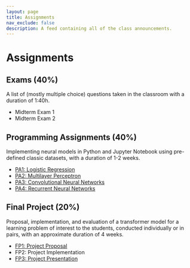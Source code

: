```yaml
---
layout: page
title: Assignments
nav_exclude: false
description: A feed containing all of the class announcements.
---
```


# Assignments

## Exams (40%)

A list of (mostly multiple choice) questions taken in the classroom with a duration of 1:40h.

- Midterm Exam 1
- Midterm Exam 2

## Programming Assignments (40%)

Implementing neural models in Python and Jupyter Notebook using pre-defined classic datasets, with a duration of 1-2 weeks.

- [PA1: Logistic Regression](/assignments/pa1-logistic-regression)
- [PA2: Multilayer Perceptron](/assignments/pa2-multilayer-perceptron)
- [PA3: Convolutional Neural Networks](/assignments/pa3-cnn)
- [PA4: Recurrent Neural Networks](/assignments/pa4-rnn)

## Final Project (20%)

Proposal, implementation, and evaluation of a transformer model for a learning problem of interest to the students, conducted individually or in pairs, with an approximate duration of 4 weeks.

- [FP1: Project Proposal](/assignments/fp1-project-proposal)
- FP2: Project Implementation
- [FP3: Project Presentation](/assignments/fp3-project-presentation)


